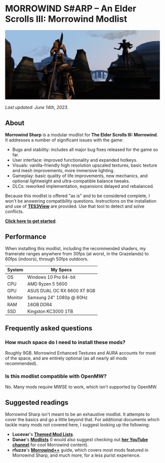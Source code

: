 # MORROWIND S#ARP – An Elder Scrolls III: Morrowind Modlist

![Banner](pictures/banner.jpg)

*Last updated: June 14th, 2023*.

## About

**Morrowind Sharp** is a modular modlist for **The Elder Scrolls III: Morrowind**. It addresses a number of significant issues with the game:

- Bugs and stability: includes all major bug fixes released for the game so far.
- User interface: improved functionality and expanded hotkeys.
- Visuals: vanilla-friendly high resolution upscaled textures, basic texture and mesh improvements, more immersive lighting.
- Gameplay: basic quality of life improvements, new mechanics, and optional lightweight and ultra-compatible balance tweaks.
- DLCs: reworked implementation, expansions delayed and rebalanced.

Because this modlist is offered "as is" and to be considered complete, I won't be answering compatibility questions. Instructions on the installation and use of [**TES3View**](appendix.md#checking-for-conflicts) are provided. Use that tool to detect and solve conflicts.

[**Click here to get started**](setup.md).

## Performance

When installing this modlist, including the recommended shaders, my framerate ranges anywhere from 30fps (at worst, in the Grazelands) to 60fps (indoors), through 50fps outdoors.

System | My Specs
------------ | -------------
OS | Windows 10 Pro 64-bit
CPU | AMD Ryzen 5 5600
GPU | ASUS DUAL OC RX 6600 XT 8GB 
Monitor | Samsung 24" 1080p @ 60Hz
RAM | 16GB DDR4
SSD | Kingston KC3000 1TB

## Frequently asked questions

### How much space do I need to install these mods?

Roughly 9GB. Morrowind Enhanced Textures and AURA accounts for most of the space, and are entirely optional (as all nearly all mods recommended).

### Is this modlist compatible with OpenMW?

No. Many mods require MWSE to work, which isn't supported by OpenMW.

## Suggested readings

Morrowind Sharp isn't meant to be an exhaustive modlist. It attempts to cover the basics and go a little beyond that. For additional documents which tackle many mods not covered here, I suggest looking up the following:

- **Lucevar**'s [**Themed Mod Lists**](https://github.com/Lucevar/mw-immersion-mods).
- **Danae**'s [**Modlists**](https://danaeplays.thenet.sk/tag/modding/) (I would also suggest checking out [**her YouTube channel**](https://www.youtube.com/user/terdanae) for cool Morrowind content).
- **rfuzzo**'s [**Morrowind++**](https://r-fuzzo.gitbook.io/morrowind++/) guide, which covers most mods featured in Morrowind Sharp, and much more, for a less purist experience.
